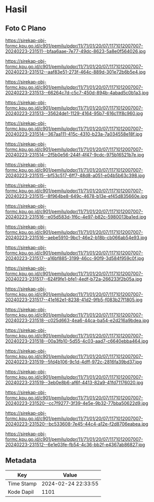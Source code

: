 # Hasil

## Foto C Plano

https://sirekap-obj-formc.kpu.go.id/c901/pemilu/pdpr/11/71/01/20/07/1171012007007-20240223-231511--bfaa6aae-7e77-49dc-8623-5a8e0f564026.jpg

https://sirekap-obj-formc.kpu.go.id/c901/pemilu/pdpr/11/71/01/20/07/1171012007007-20240223-231512--aaf83e51-273f-464c-889d-301e72b6b5e4.jpg

https://sirekap-obj-formc.kpu.go.id/c901/pemilu/pdpr/11/71/01/20/07/1171012007007-20240223-231513--66264c7d-c5c7-450d-894b-4abad5c0b1a3.jpg

https://sirekap-obj-formc.kpu.go.id/c901/pemilu/pdpr/11/71/01/20/07/1171012007007-20240223-231513--35624de1-1129-4164-95b7-616c11f8c960.jpg

https://sirekap-obj-formc.kpu.go.id/c901/pemilu/pdpr/11/71/01/20/07/1171012007007-20240223-231514--367aa111-415c-4310-b23a-7a034558e18f.jpg

https://sirekap-obj-formc.kpu.go.id/c901/pemilu/pdpr/11/71/01/20/07/1171012007007-20240223-231514--2f5b0e56-244f-4f47-9cdc-975b16521b7e.jpg

https://sirekap-obj-formc.kpu.go.id/c901/pemilu/pdpr/11/71/01/20/07/1171012007007-20240223-231515--bf53c517-6ff7-48d8-a051-e04b5b63c398.jpg

https://sirekap-obj-formc.kpu.go.id/c901/pemilu/pdpr/11/71/01/20/07/1171012007007-20240223-231515--8f964be8-649c-4678-b13e-ef45d835660e.jpg

https://sirekap-obj-formc.kpu.go.id/c901/pemilu/pdpr/11/71/01/20/07/1171012007007-20240223-231516--e05d583d-1f6c-4e97-b82c-5980013ba1ed.jpg

https://sirekap-obj-formc.kpu.go.id/c901/pemilu/pdpr/11/71/01/20/07/1171012007007-20240223-231516--aebe5910-9bc1-46e2-b18b-cb066ab54e93.jpg

https://sirekap-obj-formc.kpu.go.id/c901/pemilu/pdpr/11/71/01/20/07/1171012007007-20240223-231517--a16bf885-3199-46cc-90f9-3d584f959c0f.jpg

https://sirekap-obj-formc.kpu.go.id/c901/pemilu/pdpr/11/71/01/20/07/1171012007007-20240223-231517--624f9fe1-bfe1-4edf-b72a-266233f2b05a.jpg

https://sirekap-obj-formc.kpu.go.id/c901/pemilu/pdpr/11/71/01/20/07/1171012007007-20240223-231517--41e162e1-8238-41d2-9fb5-f083b27f1805.jpg

https://sirekap-obj-formc.kpu.go.id/c901/pemilu/pdpr/11/71/01/20/07/1171012007007-20240223-231518--c025d663-4ea6-44ca-ba54-e2d216a9bdea.jpg

https://sirekap-obj-formc.kpu.go.id/c901/pemilu/pdpr/11/71/01/20/07/1171012007007-20240223-231518--00a3fb10-5d55-4c03-aad7-c6640ebba464.jpg

https://sirekap-obj-formc.kpu.go.id/c901/pemilu/pdpr/11/71/01/20/07/1171012007007-20240223-231519--5fd4b106-9c1d-4dff-972c-2816fa39bd37.jpg

https://sirekap-obj-formc.kpu.go.id/c901/pemilu/pdpr/11/71/01/20/07/1171012007007-20240223-231519--3eb0e8b6-af6f-4413-82a9-41fd71176020.jpg

https://sirekap-obj-formc.kpu.go.id/c901/pemilu/pdpr/11/71/01/20/07/1171012007007-20240223-231520--cc7f9277-3f39-4e5e-9b32-77bba50622d9.jpg

https://sirekap-obj-formc.kpu.go.id/c901/pemilu/pdpr/11/71/01/20/07/1171012007007-20240223-231520--bc533608-7e45-44c4-a12e-f2d8706eabea.jpg

https://sirekap-obj-formc.kpu.go.id/c901/pemilu/pdpr/11/71/01/20/07/1171012007007-20240223-231512--6e1e03fe-fb54-4c36-bb2f-e4367ab86827.jpg


## Metadata

| Key        | Value               |
| ---------- | ------------------- |
| Time Stamp | 2024-02-24 22:33:55 |
| Kode Dapil | 1101                |



